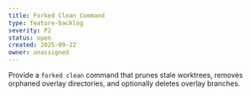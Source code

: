 ```yaml
---
title: Forked Clean Command
type: feature-backlog
severity: P2
status: open
created: 2025-09-22
owner: unassigned
---
```


Provide a `forked clean` command that prunes stale worktrees, removes orphaned overlay directories, and optionally deletes overlay branches.
